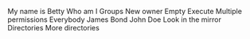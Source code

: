 My name is Betty
Who am I
Groups
New owner
Empty
Execute
Multiple permissions
Everybody
James Bond
John Doe
Look in the mirror
Directories
More directories
